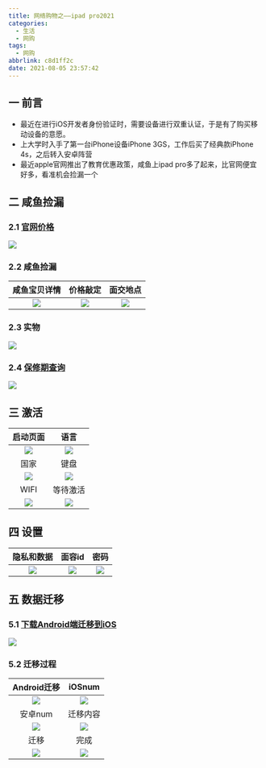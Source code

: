 ```yaml
---
title: 网络购物之——ipad pro2021
categories:
  - 生活
  - 网购
tags:
  - 网购
abbrlink: c8d1ff2c
date: 2021-08-05 23:57:42
---
```

## 一 前言

* 最近在进行iOS开发者身份验证时，需要设备进行双重认证，于是有了购买移动设备的意愿。
* 上大学时入手了第一台iPhone设备iPhone 3GS，工作后买了经典款iPhone 4s，之后转入安卓阵营
* 最近apple官网推出了教育优惠政策，咸鱼上ipad pro多了起来，比官网便宜好多，看准机会捡漏一个

<!--more-->

## 二 咸鱼捡漏

### 2.1 [官网价格](https://www.apple.com.cn/shop/buy-ipad/ipad-pro/MHQR3CH/A)

![][1]

### 2.2 咸鱼捡漏

|  咸鱼宝贝详情  | 价格敲定 | 面交地点 |
| :----: | :--: | :--: |
| ![][2] |   ![][3]   | ![][4]     |

### 2.3 实物
![][5]
### 2.4 [保修期查询](https://checkcoverage.apple.com/cn/zh/)

![][6]

## 三 激活

| 启动页面 | 语言 |
| :------: | :--: |
|  ![][7]  |   ![][8]   |
| 国家 | 键盘 |
| ![][9] |  ![][10]    |
| WIFI | 等待激活 |
| ![][11] | ![][12] |

## 四 设置

| 隐私和数据 | 面容id | 密码 |
| :--------: | :----: | :--: |
|  ![][13]   |   ![][14]     |   ![][15]   |

## 五 数据迁移

### 5.1 [下载Android端迁移到iOS](https://support.apple.com/zh-cn/HT205042)
![][16]

### 5.2 迁移过程

| Android迁移 | iOSnum |
| :---------: | :----: |
|   ![][17]   |   ![][18]      |
| 安卓num | 迁移内容 |
| ![][19] | ![][20] |
| 迁移 | 完成 |
| ![][21] | ![][22] |



[1]:https://jsd.onmicrosoft.cn/gh/PGzxc/CDN/blog-life/ipad-guan-price.png
[2]:https://jsd.onmicrosoft.cn/gh/PGzxc/CDN/blog-life/ipad-xianyu-price-info.png
[3]:https://jsd.onmicrosoft.cn/gh/PGzxc/CDN/blog-life/ipad-xianyu-price-charge.png
[4]:https://jsd.onmicrosoft.cn/gh/PGzxc/CDN/blog-life/ipad-xianyu-address-charge.png
[5]:https://jsd.onmicrosoft.cn/gh/PGzxc/CDN/blog-life/ipad-xianyu-exchange-ipad.png
[6]:https://jsd.onmicrosoft.cn/gh/PGzxc/CDN/blog-life/ipad-xianyu-care-date.png
[7]:https://jsd.onmicrosoft.cn/gh/PGzxc/CDN/blog-life/ipad-jihuo-hello.png
[8]:https://jsd.onmicrosoft.cn/gh/PGzxc/CDN/blog-life/ipad-jihuo-language-set.png
[9]:https://jsd.onmicrosoft.cn/gh/PGzxc/CDN/blog-life/ipad-jihuo-country.png
[10]:https://jsd.onmicrosoft.cn/gh/PGzxc/CDN/blog-life/ipad-jihuo-keyboard-listen.png
[11]:https://jsd.onmicrosoft.cn/gh/PGzxc/CDN/blog-life/ipad-jihuo-wifi.png
[12]:https://jsd.onmicrosoft.cn/gh/PGzxc/CDN/blog-life/ipad-jihuo-wait-jihuo.png
[13]:https://jsd.onmicrosoft.cn/gh/PGzxc/CDN/blog-life/ipad-setting-data-secute.png
[14]:https://jsd.onmicrosoft.cn/gh/PGzxc/CDN/blog-life/ipad-setting-face-id.png
[15]:https://jsd.onmicrosoft.cn/gh/PGzxc/CDN/blog-life/ipad-setting-password.png
[16]:https://jsd.onmicrosoft.cn/gh/PGzxc/CDN/blog-life/ipad-move-apk-download.png
[17]:https://jsd.onmicrosoft.cn/gh/PGzxc/CDN/blog-life/ipad-move-from-android.png
[18]:https://jsd.onmicrosoft.cn/gh/PGzxc/CDN/blog-life/ipad-move-ios-num.png
[19]:https://jsd.onmicrosoft.cn/gh/PGzxc/CDN/blog-life/ipad-move-android-number.png
[20]:https://jsd.onmicrosoft.cn/gh/PGzxc/CDN/blog-life/ipad-move-android-content.png
[21]:https://jsd.onmicrosoft.cn/gh/PGzxc/CDN/blog-life/ipad-move-phone-progress.png
[22]:https://jsd.onmicrosoft.cn/gh/PGzxc/CDN/blog-life/ipad-move-finish-use.png


